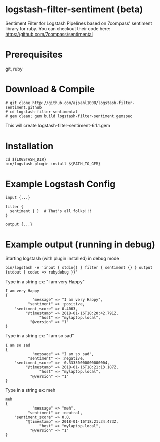 # logstash-filter-sentiment (beta)
Sentiment Filter for Logstash Pipelines based on 7compass' sentiment library for ruby.  You can checkout their code here: https://github.com/7compass/sentimental

# Prerequisites
git, ruby

# Download & Compile
```
# git clone http://github.com/ajpahl1008/logstash-filter-sentiment.github
# cd logstash-filter-sentimental
# gem clean; gem build logstash-filter-sentiment.gemspec
```
This will create logstash-filter-sentiment-6.1.1.gem

# Installation
```
cd ${LOGSTASH_DIR}
bin/logstash-plugin install ${PATH_TO_GEM}
```

# Example Logstash Config
```
input {...}

filter {
  sentiment { }  # That's all folks!!!
}

output {...}

```

# Example output (running in debug)
Starting logstash (with plugin installed) in debug mode
```
bin/logstash -e 'input { stdin{} } filter { sentiment {} } output {stdout { codec => rubydebug }}'
```
Type in a string ex: "I am very Happy"
```
I am very Happy
{
            "message" => "I am very Happy",
          "sentiment" => :positive,
    "sentiment_score" => 0.4063,
         "@timestamp" => 2018-01-16T18:20:42.791Z,
               "host" => "mylaptop.local",
           "@version" => "1"
}
```
Type in a string ex: "I am so sad"
```
I am so sad
{
            "message" => "I am so sad",
          "sentiment" => :negative,
    "sentiment_score" => -0.33330000000000004,
         "@timestamp" => 2018-01-16T18:21:13.187Z,
               "host" => "mylaptop.local",
           "@version" => "1"
}
```
Type in a string ex: meh
```
meh
{
            "message" => "meh",
          "sentiment" => :neutral,
    "sentiment_score" => 0.0,
         "@timestamp" => 2018-01-16T18:21:34.473Z,
               "host" => "mylaptop.local",
           "@version" => "1"
}
```
